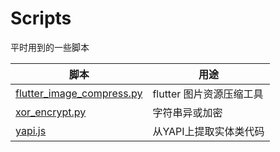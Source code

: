 # Scripts

平时用到的一些脚本

| 脚本 | 用途 |
| --- | --- |
| [flutter_image_compress.py](./python/flutter_image_compress.py) | flutter 图片资源压缩工具 |
| [xor_encrypt.py](./python/xor_encrypt.py) | 字符串异或加密 |
| [yapi.js](./chrome/yapi.js) | 从YAPI上提取实体类代码 |
